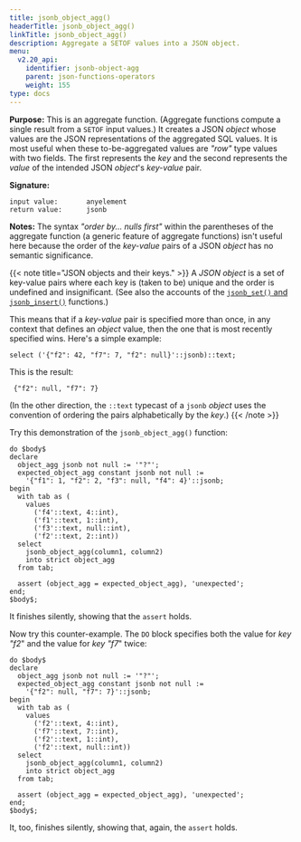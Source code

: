 ```yaml
---
title: jsonb_object_agg()
headerTitle: jsonb_object_agg()
linkTitle: jsonb_object_agg()
description: Aggregate a SETOF values into a JSON object.
menu:
  v2.20_api:
    identifier: jsonb-object-agg
    parent: json-functions-operators
    weight: 155
type: docs
---
```


**Purpose:** This is an aggregate function. (Aggregate functions compute a single result from a `SETOF` input values.) It creates a JSON _object_ whose values are the JSON representations of the aggregated SQL values. It is most useful when these to-be-aggregated values are _"row"_ type values with two fields. The first represents the _key_ and the second represents the _value_ of the intended JSON _object_'s _key-value_ pair.

**Signature:**

```
input value:       anyelement
return value:      jsonb
```

**Notes:** The syntax _"order by... nulls first"_ within the parentheses of the aggregate function (a generic feature of aggregate functions) isn't useful here because the order of the _key-value_ pairs of a JSON _object_ has no semantic significance.

{{< note title="JSON objects and their keys." >}}
A _JSON object_ is a set of key-value pairs where each key is (taken to be) unique and the order is undefined and insignificant. (See also the accounts of the [`jsonb_set()` and `jsonb_insert()`](../jsonb-set-jsonb-insert) functions.) 

This means that if a _key-value_ pair is specified more than once, in any context that defines an _object_ value, then the one that is most recently specified wins. Here's a simple example:

```plpgsql
select ('{"f2": 42, "f7": 7, "f2": null}'::jsonb)::text;
```
This is the result:

```output
 {"f2": null, "f7": 7}
```
(In the other direction, the `::text` typecast of a `jsonb` _object_ uses the convention of ordering the pairs alphabetically by the _key_.)
{{< /note >}}

Try this demonstration of the `jsonb_object_agg()` function:

```plpgsql
do $body$
declare
  object_agg jsonb not null := '"?"';
  expected_object_agg constant jsonb not null :=
    '{"f1": 1, "f2": 2, "f3": null, "f4": 4}'::jsonb;
begin
  with tab as (
    values
      ('f4'::text, 4::int),
      ('f1'::text, 1::int),
      ('f3'::text, null::int),
      ('f2'::text, 2::int))
  select
    jsonb_object_agg(column1, column2)
    into strict object_agg
  from tab;

  assert (object_agg = expected_object_agg), 'unexpected';
end;
$body$;
```

It finishes silently, showing that the `assert` holds.

Now try this counter-example. The `DO` block specifies both the value for _key "f2_" and the value for _key "f7_" twice:

```plpgsql
do $body$
declare
  object_agg jsonb not null := '"?"';
  expected_object_agg constant jsonb not null :=
    '{"f2": null, "f7": 7}'::jsonb;
begin
  with tab as (
    values
      ('f2'::text, 4::int),
      ('f7'::text, 7::int),
      ('f2'::text, 1::int),
      ('f2'::text, null::int))
  select
    jsonb_object_agg(column1, column2)
    into strict object_agg
  from tab;

  assert (object_agg = expected_object_agg), 'unexpected';
end;
$body$;
```

It, too, finishes silently, showing that, again,  the `assert` holds.